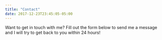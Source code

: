 ```yaml
---
title: "Contact"
date: 2017-12-23T23:45:05-05:00
---
```


Want to get in touch with me? Fill out the form below to send me a message and I will try to get back to you within 24 hours!